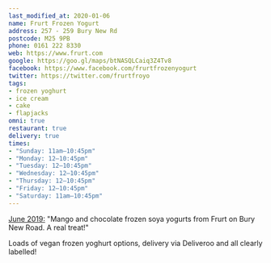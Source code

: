 ```yaml
---
last_modified_at: 2020-01-06
name: Frurt Frozen Yogurt
address: 257 - 259 Bury New Rd
postcode: M25 9PB
phone: 0161 222 8330
web: https://www.frurt.com
google: https://goo.gl/maps/btNASQLCaiq3Z4Tv8
facebook: https://www.facebook.com/frurtfrozenyogurt
twitter: https://twitter.com/frurtfroyo
tags:
- frozen yoghurt
- ice cream
- cake
- flapjacks
omni: true
restaurant: true
delivery: true
times:
- "Sunday: 11am–10:45pm"
- "Monday: 12–10:45pm"
- "Tuesday: 12–10:45pm"
- "Wednesday: 12–10:45pm"
- "Thursday: 12–10:45pm"
- "Friday: 12–10:45pm"
- "Saturday: 11am–10:45pm"
---
```


[June 2019:](https://www.facebook.com/groups/veganprestwich/permalink/849923218718429/) "Mango and chocolate frozen soya yogurts from Frurt on Bury New Road. A real treat!"

Loads of vegan frozen yoghurt options, delivery via Deliveroo and all clearly labelled!